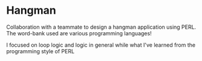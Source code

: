 # Hangman
Collaboration with a teammate to design a hangman application using PERL. The word-bank used are various programming languages!

I focused on loop logic and logic in general while what I've learned from the programming style of PERL
